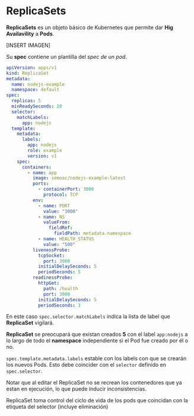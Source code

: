 # ReplicaSets

**ReplicaSets** es un objeto básico de Kubernetes que permite dar **Hig Availavility** a **Pods**.

[INSERT IMAGEN]

Su **spec** contiene un plantilla del *spec de un pod*.

```yaml
apiVersion: apps/v1
kind: ReplicaSet
metadata:
  name: nodejs-example
  namespace: default
spec:
  replicas: 5
  minReadySeconds: 20
  selector:
    matchLabels:
      app: nodejs
  template:
    metadata:
      labels:
        app: nodejs
        role: example
        version: v1
    spec:
      containers:
        - name: app
          image: semoac/nodejs-example:latest
          ports:
            - containerPort: 3000
              protocol: TCP
          env:
            - name: PORT
              value: "3000"
            - name: NS
              valueFrom:
                fieldRef:
                  fieldPath: metadata.namespace
            - name: HEALTH_STATUS
              value: "500"
          livenessProbe:
            tcpSocket:
              port: 3000
            initialDelaySeconds: 5
            periodSeconds: 5
          readinessProbe:
            httpGet:
              path: /health
              port: 3000
            initialDelaySeconds: 5
            periodSeconds: 3
```

En este caso `spec.selector.matchLabels` indica la lista de label que **ReplicaSet** vigilará.

**ReplicaSet** se preocupará que existan creados **5** con el label `app:nodejs` a lo largo de todo el **namespace** independiente si el Pod fue creado por él o no.

`spec.template.metadata.labels` estable con los labels con que se crearán los nuevos Pods. Esto debe coincider con el `selector` definido en `spec.selector`.

Notar que al editar el ReplicaSet no se recrean los contenedores que ya estan en ejecución, lo que puede inducir inconsistencias.

ReplicaSet toma control del ciclo de vida de los pods que coincidan con la etiqueta del selector (incluye eliminación)
